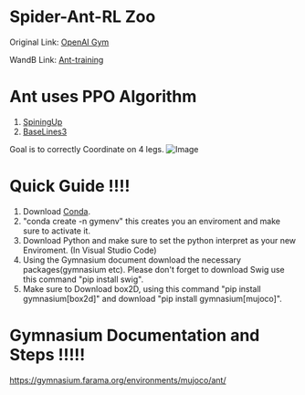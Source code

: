 # Spider-Ant-RL Zoo
Original Link: [OpenAI Gym](https://github.com/openai/gym.git)

WandB Link: [Ant-training](https://wandb.ai/shinebay55-ohio-university/Ant%20learning?nw=nwusershinebay55)



# Ant uses PPO Algorithm
1. [SpiningUp](https://spinningup.openai.com/en/latest/algorithms/ppo.html)
2. [BaseLines3](https://stable-baselines3.readthedocs.io/en/master/modules/ppo.html#)

Goal is to correctly Coordinate on 4 legs.
![Image](https://github.com/user-attachments/assets/83cb9bd6-e9ac-4c57-9760-7fbf5e72ff7d)

# Quick Guide !!!!
1. Download [Conda](https://anaconda.org/anaconda/conda).
2. "conda create -n gymenv" this creates you an enviroment and make sure to activate it.
3. Download Python and make sure to set the python interpret as your new Enviroment. (In Visual Studio Code) 
4. Using the Gymnasium document download the necessary packages(gymnasium etc). Please don't forget to download Swig use this command "pip install swig".
5. Make sure to Download box2D, using this command "pip install gymnasium[box2d]" and download "pip install gymnasium[mujoco]".

# Gymnasium Documentation and Steps !!!!!
https://gymnasium.farama.org/environments/mujoco/ant/
